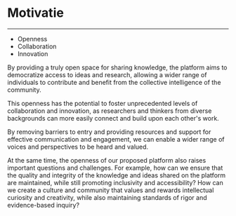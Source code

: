 # Motivatie

---

- Openness
- Collaboration
- Innovation

By providing a truly open space for sharing knowledge, the platform aims to democratize access to ideas and research, allowing a wider range of individuals to contribute and benefit from the collective intelligence of the community.

This openness has the potential to foster unprecedented levels of collaboration and innovation, as researchers and thinkers from diverse backgrounds can more easily connect and build upon each other's work.

By removing barriers to entry and providing resources and support for effective communication and engagement, we can enable a wider range of voices and perspectives to be heard and valued.

At the same time, the openness of our proposed platform also raises important questions and challenges. For example, how can we ensure that the quality and integrity of the knowledge and ideas shared on the platform are maintained, while still promoting inclusivity and accessibility? How can we create a culture and community that values and rewards intellectual curiosity and creativity, while also maintaining standards of rigor and evidence-based inquiry?

